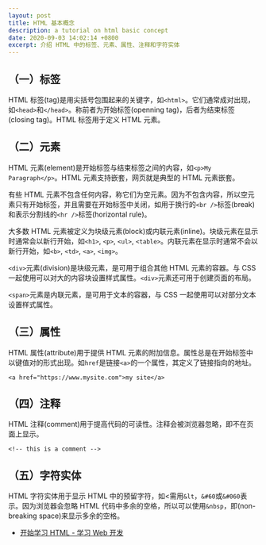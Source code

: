 ```yaml
---
layout: post
title: HTML 基本概念
description: a tutorial on html basic concept
date: 2020-09-03 14:02:14 +0800
excerpt: 介绍 HTML 中的标签、元素、属性、注释和字符实体
---
```


## （一）标签

HTML 标签(tag)是用尖括号包围起来的关键字，如`<html>`。它们通常成对出现，如`<head>`和`</head>`。称前者为开始标签(openning tag)，后者为结束标签(closing tag)。HTML 标签用于定义 HTML 元素。

## （二）元素

HTML 元素(element)是开始标签与结束标签之间的内容，如`<p>My Paragraph</p>`。HTML 元素支持嵌套，网页就是典型的 HTML 元素嵌套。

有些 HTML 元素不包含任何内容，称它们为空元素。因为不包含内容，所以空元素只有开始标签，并且需要在开始标签中关闭，如用于换行的`<br />`标签(break)和表示分割线的`<hr />`标签(horizontal rule)。


大多数 HTML 元素被定义为块级元素(block)或内联元素(inline)。块级元素在显示时通常会以新行开始，如`<h1>`, `<p>`, `<ul>`, `<table>`。内联元素在显示时通常不会以新行开始，如`<b>`, `<td>`, `<a>`, `<img>`。

`<div>`元素(division)是块级元素，是可用于组合其他 HTML 元素的容器。与 CSS 一起使用可以对大的内容块设置样式属性。`<div>`元素还可用于创建页面的布局。

`<span>`元素是内联元素，是可用于文本的容器，与 CSS 一起使用可以对部分文本设置样式属性。

## （三）属性

HTML 属性(attribute)用于提供 HTML 元素的附加信息。属性总是在开始标签中以键值对的形式出现。如`href`是链接`<a>`的一个属性，其定义了链接指向的地址。

`<a href="https://www.mysite.com">my site</a>`

## （四）注释

HTML 注释(comment)用于提高代码的可读性。注释会被浏览器忽略，即不在页面上显示。

`<!-- this is a comment -->`

## （五）字符实体

HTML 字符实体用于显示 HTML 中的预留字符，如<需用`&lt`，`&#60`或`&#060`表示。因为浏览器会忽略 HTML 代码中多余的空格，所以可以使用`&nbsp`，即(non-breaking space)来显示多余的空格。

- [开始学习 HTML - 学习 Web 开发](https://developer.mozilla.org/zh-CN/docs/Learn/HTML/Introduction_to_HTML/Getting_started)